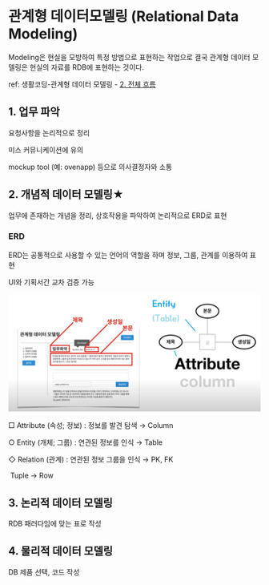 # 관계형 데이터모델링 (Relational Data Modeling)

Modeling은 현실을 모방하여 특정 방법으로 표현하는 작업으로 결국 관계형 데이터 모델링은 현실의 자료를 RDB에 표현하는 것이다.



ref: 생활코딩-관계형 데이터 모델링 - [2. 전체 흐름](https://www.youtube.com/watch?v=zZmRQHgLhMo&list=PLuHgQVnccGMDF6rHsY9qMuJMd295Yk4sa&index=2)



## 1. 업무 파악

요청사항을 논리적으로  정리

미스 커뮤니케이션에 유의 

mockup tool (예: ovenapp) 등으로 의사결정자와 소통



## 2. 개념적 데이터 모델링★

업무에 존재하는 개념을 정리, 상호작용을 파악하여 논리적으로 ERD로 표현



### ERD

ERD는 공통적으로 사용할 수 있는 언어의 역할을 하며 정보, 그룹, 관계를 이용하여 표현

UI와 기획서간 교차 검증 가능

![Entity and Attribute](/assets/Database/관계형_데이터모델링/Entity_Attr.png)

□  Attribute (속성; 정보) : 정보를 발견 탐색 → Column

○  Entity (개체; 그룹) : 연관된 정보를 인식 → Table

◇ Relation (관계) : 연관된 정보 그룹을 인식 → PK, FK

​     Tuple → Row





## 3. 논리적 데이터 모델링

RDB 패러다임에 맞는 표로 작성





## 4. 물리적 데이터 모델링

DB 제품 선택, 코드 작성
